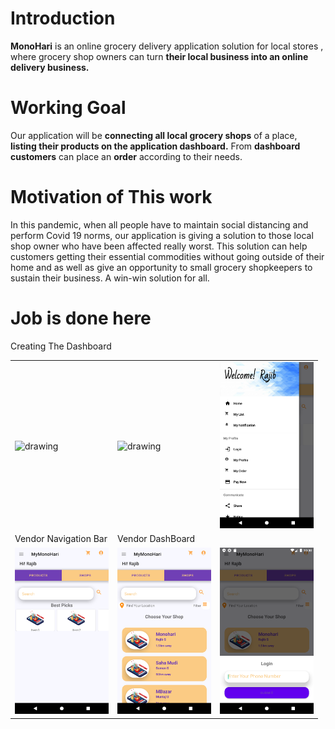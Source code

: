 <link rel="stylesheet" type="text/css" href="README.css" />

# Introduction
**MonoHari** is an online grocery delivery application solution for local stores , where grocery shop owners can turn **their local business into an online delivery business.**
# Working Goal
Our application will be **connecting all local grocery shops** of a place, **listing their products on the application dashboard.**
From **dashboard customers** can place an **order** according to their needs.
# Motivation of This work
In this pandemic, when all people have to maintain social distancing and perform Covid 19 norms, our application is giving a solution to those local shop owner who have been affected really worst. This solution can help customers getting their essential commodities without going outside of their home and as well as give an opportunity to small grocery shopkeepers to sustain their business. A win-win solution for all.

# Job is done here
Creating The Dashboard


<table>
<tr>
<td><img src="ScreenShots/Screenshot_1.png" alt="drawing" width="200"/></td>
<td><img src="ScreenShots/Screenshot_2.png" alt="drawing" width="150"/></td>
<td><img src="ScreenShots/Screenshot_3.png" alt="drawing" width="150"/></td>
  </tr>
  <tr>
<td>Vendor Navigation Bar</td>
<td>Vendor DashBoard </td>
</tr>
  <tr>
<td><img src="ScreenShots/Screenshot_4.png" alt="drawing" width="150"/></td>
<td><img src="ScreenShots/Screenshot_5.png" alt="drawing" width="150"/></td>
<td><img src="ScreenShots/Screenshot_6.png" alt="drawing" width="150"/></td>
</tr>



</table>


